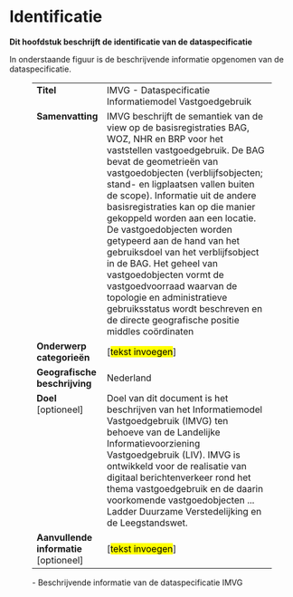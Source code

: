 # Identificatie

**Dit hoofdstuk beschrijft de identificatie van de dataspecificatie**

In onderstaande figuur is de beschrijvende informatie opgenomen van de dataspecificatie.

<figure>
	<table style="width: 100%">
		<col width="25%">
		<col width="75%">
		<tr>
			<td valign="top"><b>Titel</b></td>
			<td>IMVG - Dataspecificatie Informatiemodel Vastgoedgebruik</td>
		</tr>
		<tr>
			<td valign="top"><b>Samenvatting</b></td>
			<td>IMVG beschrijft de semantiek van de view op de basisregistraties BAG, WOZ, NHR en BRP voor het vaststellen vastgoedgebruik. De BAG bevat de geometrieën van vastgoedobjecten (verblijfsobjecten; stand- en ligplaatsen vallen buiten de scope). Informatie uit de andere basisregistraties kan op die manier gekoppeld worden aan een locatie. De vastgoedobjecten worden getypeerd aan de hand van het gebruiksdoel van het verblijfsobject in de BAG. Het geheel van vastgoedobjecten vormt de vastgoedvoorraad waarvan de topologie en administratieve gebruiksstatus wordt beschreven en de directe geografische positie middles coördinaten</td>
		</tr>
		<tr>
			<td valign="top"><b>Onderwerp categorieën</b></td>
			<td>[<mark>tekst invoegen</mark>]</td>
		</tr>
		<tr>
			<td valign="top"><b>Geografische beschrijving</b></td>
			<td>Nederland</td>
		</tr>
		<tr>
			<td valign="top"><b>Doel</b> [optioneel]</td>
			<td>Doel van dit document is het beschrijven van het Informatiemodel Vastgoedgebruik (IMVG) ten behoeve van de Landelijke Informatievoorziening Vastgoedgebruik (LIV). IMVG is ontwikkeld voor de realisatie van digitaal berichtenverkeer rond het thema vastgoedgebruik en de daarin voorkomende vastgoedobjecten ... Ladder Duurzame Verstedelijking en de Leegstandswet.</td>
		</tr>
		<tr>
			<td valign="top"><b>Aanvullende informatie</b> [optioneel]</td>
			<td>[<mark>tekst invoegen</mark>]</td>
		</tr>
	</table>
	<figcaption> - Beschrijvende informatie van de dataspecificatie IMVG</figcaption>
</figure>